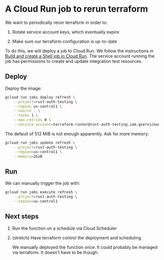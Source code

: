 # A Cloud Run job to rerun terraform

We want to periodically rerun terraform in order to:

1. Rotate service account keys, which eventually expire

1. Make sure our terraform configuration is up-to-date

To do this, we will deploy a job to Cloud Run. We follow the instructions in
[Build and create a Shell job in Cloud Run][run-quickstart]. The service account
running the job has permissions to create and update integration test resources.

## Deploy

Deploy the image:

```sh
gcloud run jobs deploy refresh \
    --project=rust-auth-testing \
    --region us-central1 \
    --source . \
    --tasks 1 \
    --max-retries 0 \
    --service-account=terraform-runner@rust-auth-testing.iam.gserviceaccount.com
```

The default of 512 MiB is not enough apparently. Ask for more memory:

```sh
gcloud run jobs update refresh \
    --project=rust-auth-testing \
    --region=us-central1 \
    --memory=2GiB
```

## Run

We can manually trigger the job with:

```sh
gcloud run jobs execute refresh \
    --project=rust-auth-testing \
    --region=us-central1
```

## Next steps

1. Run the function on a schedule via Cloud Scheduler

1. (stretch) Have terraform control the deployment and scheduling

   We manually deployed the function once. It could probably be managed via
   terraform. It doesn't have to be though.

[run-quickstart]: https://cloud.google.com/run/docs/quickstarts/jobs/build-create-shell
